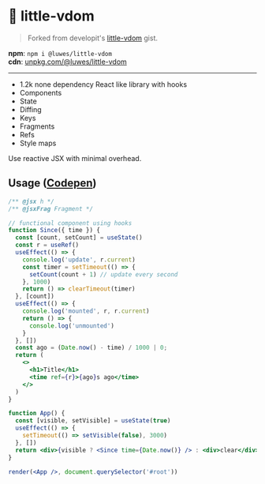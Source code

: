 # 🍼 little-vdom

> Forked from developit's [little-vdom](https://gist.github.com/developit/2038b141b31287faa663f410b6649a87) gist.

**npm**: `npm i @luwes/little-vdom`  
**cdn**: [unpkg.com/@luwes/little-vdom](https://unpkg.com/@luwes/little-vdom)  

---

- 1.2k none dependency React like library with hooks
- Components
- State
- Diffing
- Keys
- Fragments
- Refs
- Style maps

Use reactive JSX with minimal overhead.

## Usage ([Codepen](https://codepen.io/lloydzhou/pen/rNZJgKE?editors=0011))

```jsx
/** @jsx h */
/** @jsxFrag Fragment */

// functional component using hooks
function Since({ time }) {
  const [count, setCount] = useState()
  const r = useRef()
  useEffect(() => {
    console.log('update', r.current)
    const timer = setTimeout(() => {
      setCount(count + 1) // update every second
    }, 1000)
    return () => clearTimeout(timer)
  }, [count])
  useEffect(() => {
    console.log('mounted', r, r.current)
    return () => {
      console.log('unmounted')
    }
  }, [])
  const ago = (Date.now() - time) / 1000 | 0;
  return (
    <>
      <h1>Title</h1>
      <time ref={r}>{ago}s ago</time>
    </>
  )
}

function App() {
  const [visible, setVisible] = useState(true)
  useEffect(() => {
    setTimeout(() => setVisible(false), 3000)
  }, [])
  return <div>{visible ? <Since time={Date.now()} /> : <div>clear</div>}</div>
}

render(<App />, document.querySelector('#root'))
```
